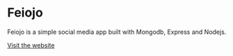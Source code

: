 # Feiojo
Feiojo is a simple social media app built with Mongodb, Express and Nodejs.

[Visit the website](https://feiojo.herokuapp.com)
